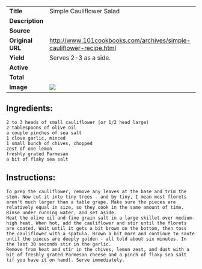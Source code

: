 | | |
| ----------- | ----------- |
| **Title** | Simple Cauliflower Salad |
| **Description** |  |
| **Source** |  |
| **Original URL** | http://www.101cookbooks.com/archives/simple-cauliflower-recipe.html |
| **Yield** | Serves 2-3 as a side. |
| **Active** |  |
| **Total** |  |
| **Image** | ![](https://cdn2.pepperplate.com/recipes/f4030d8057ef4633877526082e7651a1.jpg) |

## Ingredients:
	2 to 3 heads of small cauliflower (or 1/2 head large)
	2 tablespoons of olive oil
	a couple pinches of sea salt
	1 clove garlic, minced
	1 small bunch of chives, chopped
	zest of one lemon
	freshly grated Parmesan
	a bit of flaky sea salt

## Instructions:
	To prep the cauliflower, remove any leaves at the base and trim the stem. Now cut it into tiny trees - and by tiny, I mean most florets aren't much larger than a table grape. Make sure the pieces are relatively equal in size, so they cook in the same amount of time. Rinse under running water, and set aside.
	Heat the olive oil and fine grain salt in a large skillet over medium-high heat. When hot, add the cauliflower and stir until the florets are coated. Wait until it gets a bit brown on the bottom, then toss the cauliflower with a spatula. Brown a bit more and continue to saute until the pieces are deeply golden - all told about six minutes. In the last 30 seconds stir in the garlic.
	Remove from heat and stir in the chives, lemon zest, and dust with a bit of freshly grated Parmesan cheese and a pinch of flaky sea salt (if you have it on hand). Serve immediately.


